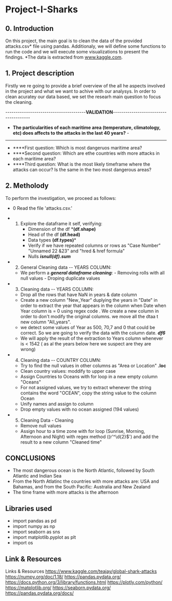 # Project-I-Sharks

## 0. Introduction

On this project, the main goal is to clean the data of the provided attacks.csv* file using pandas. Additionaly, we will define some functions to run the code and we will execute some visualizations to present the findings.
*The data is extracted from www.kaggle.com.



## 1. Project description

Firstly we re going to provide a brief overview of the all he aspects involved in the project and what we want to achive with our analysys.
In order to clean acuratey our data based, we set the researh main question to focus the cleaning.

---------------------------------------**VALIDATION**--------------------------------------
  -  **The particularities of each maritime area (temperature, climatology, etc) does affects to the attacks in the last 40 years?** -
-------------------------------------------------------------------------------------------
- ****First question: Which is most dangeruos maritime area? 
- ****Second question: Which are ethe countries with more attacks in each maritime area?
- ****Third question: What is the most likely timeframe where the attacks can occur? Is the same in the two most dangerous areas?


## 2. Metholody

To perform the investigation, we proceed as follows:

- 0 Read the file 'attacks.csv.'
- 1. Explore the dataframe it self, verifying:
       - Dimension of the df ***(df.shape)**
       - Head of the df **(df.head)**
       - Data types **(df.types)***
       - Verify if we have repeated columns or rows as "Case Number" "Unnamed 22 &23" and           "hred & href formula"
       - Nulls ***isnull(df).sum***

- 2. General Cleaning data -- YEARS COLUMN:
    - We perform a ***general dataframe cleaning***:
            - Removing rolls with all null values
            - Droping duplicate values 

- 3. Cleaning data -- YEARS COLUMN:
    - Drop all the rows that have NaN in years & date column
    - Create a new column "New_Year" duplying the years in "Date" in order to extract the year that appears in the column when Date when Year column is = 0 using regex code . We create a new column in order to don't modify the original columns. we move all the dtaa t new column "All_years".
    - we detect some values of Year as 500, 70,7 and 0 that could be correct. So we are going to verify the data with the column date.  ***df6***
    - We will apply the result of the extraction to Years column whenever is < 1542 ( as al the years below here we suspect are they are wrong)

- 4. Cleaning data -- COUNTRY COLUMN:
    - Try to find the null values in other columns as "Area or Location" **.loc**
    - Clean country values: moddify to upper case
    - Assign Countries to Oceans with for loop in a new empty column "Oceans"
    - For not assigned values, we try to extract whenever the string contains the word      "OCEAN", copy the string value to the column Ocean
    - Unify names and assign to column
    - Drop empty values with no ocean assigned (194 values)
    
- 5. Cleaning Data - Cleaning
    - Remove null values 
    - Assign hour to a time zone with for loop (Sunrise, Morning, Afternoon and Night) with regex method ((r'^\d{2}$') and add the result to a new column "Cleaned time"

## CONCLUSIONS

- The most dangerous ocean is the North Atlantic, followed by South Atlantic and Indian Sea
- From the North Atlatinc the countries with more attacks are: USA and Bahamas, and from the South Pacific: Australia and New Zealand
- The time frame with more attacks is the afternoon


## Libraries used
- import pandas as pd
- import numpy as np
- import seaborn as sns
- import matplotlib.pyplot as plt
- import os


## Link & Resources
Links & Resources
https://www.kaggle.com/teajay/global-shark-attacks
https://numpy.org/doc/1.18/
https://pandas.pydata.org/
https://docs.python.org/3/library/functions.html
https://plotly.com/python/
https://matplotlib.org/
https://seaborn.pydata.org/
https://pandas.pydata.org/docs/
